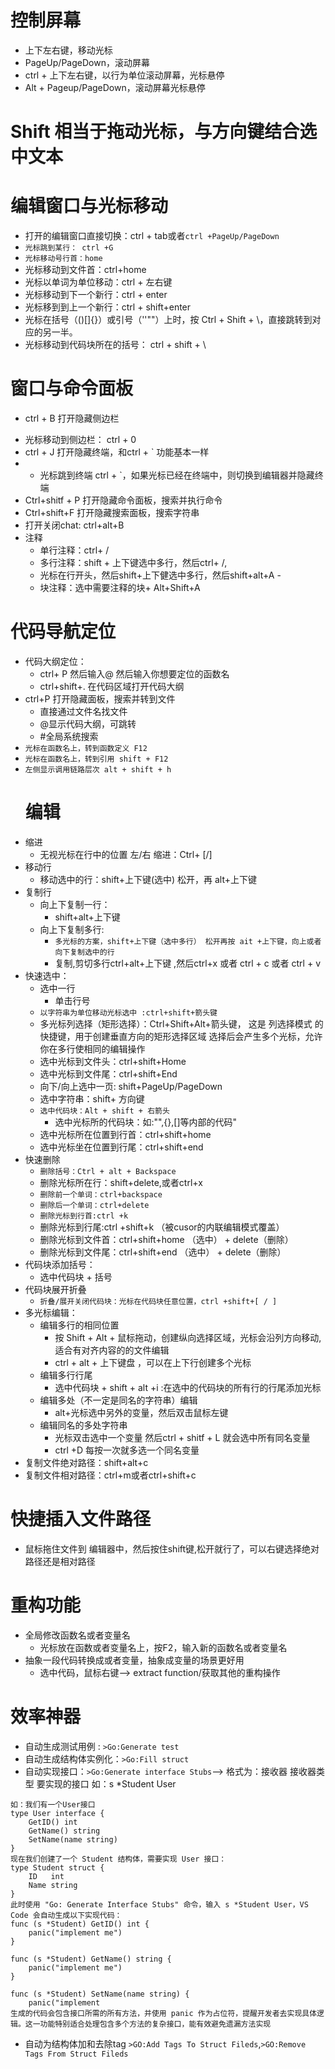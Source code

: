 # 控制屏幕
- 上下左右键，移动光标
- PageUp/PageDown，滚动屏幕
- ctrl + 上下左右键，以行为单位滚动屏幕，光标悬停
- Alt + Pageup/PageDown，滚动屏幕光标悬停
# Shift 相当于拖动光标，与方向键结合选中文本
# 编辑窗口与光标移动
- 打开的编辑窗口直接切换：ctrl + tab或者`ctrl +PageUp/PageDown`
- `光标跳到某行： ctrl +G`
- `光标移动号行首：home`
- 光标移动到文件首：ctrl+home
- 光标以单词为单位移动：ctrl + 左右键
- 光标移动到下一个新行：ctrl + enter
- 光标移到到上一个新行：ctrl + shift+enter
- 光标在括号（()[]{}）或引号（''""）上时，按 Ctrl + Shift + \，直接跳转到对应的另一半。
- 光标移动到代码块所在的括号： ctrl + shift + \
# 窗口与命令面板
+ ctrl + B  打开隐藏侧边栏
- 光标移动到侧边栏： ctrl + 0 
- ctrl + J  打开隐藏终端，和ctrl + ` 功能基本一样
- - 光标跳到终端 ctrl + `，如果光标已经在终端中，则切换到编辑器并隐藏终端
- Ctrl+shitf + P  打开隐藏命令面板，搜索并执行命令
- Ctrl+shift+F  打开隐藏搜索面板，搜索字符串
- 打开关闭chat: ctrl+alt+B
-  注释
    - 单行注释：ctrl+ /
    - 多行注释：shift + 上下键选中多行，然后ctrl+ /,
    - 光标在行开头，然后shift+上下健选中多行，然后shift+alt+A    - 
    - 块注释：选中需要注释的块+ Alt+Shift+A

# 代码导航定位
- 代码大纲定位：
  - ctrl+ P 然后输入@ 然后输入你想要定位的函数名
  - ctrl+shift+.  在代码区域打开代码大纲
- ctrl+P  打开隐藏面板，搜索并转到文件
  - 直接通过文件名找文件
  - @显示代码大纲，可跳转
  - #全局系统搜索
- `光标在函数名上，转到函数定义 F12`
- `光标在函数名上，转到引用 shift + F12`
- `左侧显示调用链路层次 alt + shift + h`
  # 编辑
- 缩进
  - 无视光标在行中的位置 左/右 缩进：Ctrl+ [/]
- 移动行
  - 移动选中的行：shift+上下键(选中) 松开，再 alt+上下键
- 复制行
  - 向上下复制一行：
    - shift+alt+上下键
  - 向上下复制多行:
    - `多光标的方案，shift+上下键（选中多行） 松开再按 ait +上下键，向上或者向下复制选中的行`
    - 复制,剪切多行ctrl+alt+上下键 ,然后ctrl+x 或者 ctrl + c 或者 ctrl + v
- 快速选中：
  - 选中一行
    - 单击行号 
  - `以字符串为单位移动光标选中 :ctrl+shift+箭头键`
  - 多光标列选择（矩形选择）：Ctrl+Shift+Alt+箭头键，
这是 列选择模式 的快捷键，用于创建垂直方向的矩形选择区域
选择后会产生多个光标，允许你在多行使相同的编辑操作
  - 选中光标到文件头：ctrl+shift+Home
  - 选中光标到文件尾：ctrl+shift+End
  - 向下/向上选中一页: shift+PageUp/PageDown
  - 选中字符串：shift+ 方向键
  - `选中代码块：Alt + shift + 右箭头`
    - 选中光标所的代码块：如:"",{},[]等内部的代码"
  - 选中光标所在位置到行首：ctrl+shift+home 
  - 选中光标坐在位置到行尾：ctrl+shift+end
- 快速删除
  -   `删除括号：Ctrl + alt + Backspace` 
  -   删除光标所在行：shift+delete,或者ctrl+x
  -   `删除前一个单词：ctrl+backspace`  
  -   `删除后一个单词：ctrl+delete`
  -   `删除光标到行首:ctrl +k`
  - 删除光标到行尾:ctrl +shift+k （被cusor的内联编辑模式覆盖）
  -   删除光标到文件首：ctrl+shift+home （选中） + delete（删除）
  -   删除光标到文件尾：ctrl+shift+end （选中） + delete（删除）
- 代码块添加括号：
  - 选中代码块 + 括号
- 代码块展开折叠
  - `折叠/展开关闭代码块：光标在代码块任意位置，ctrl +shift+[ / ]`
- 多光标编辑：
  -  编辑多行的相同位置
     - 按 Shift + Alt + 鼠标拖动，创建纵向选择区域，光标会沿列方向移动,适合有对齐内容的的文件编辑
     - ctrl + alt + 上下键盘 ，可以在上下行创建多个光标
  - 编辑多行行尾
      - 选中代码块 + shift + alt +i :在选中的代码块的所有行的行尾添加光标
  - 编辑多处（不一定是同名的字符串）编辑
      - alt+光标选中另外的变量，然后双击鼠标左键
  - 编辑同名的多处字符串
    - 光标双击选中一个变量 然后ctrl + shitf + L  就会选中所有同名变量
    - ctrl +D 每按一次就多选一个同名变量
- 复制文件绝对路径：shift+alt+c
- 复制文件相对路径：ctrl+m或者ctrl+shift+c

# 快捷插入文件路径
  - 鼠标拖住文件到 编辑器中，然后按住shift键,松开就行了，可以右键选择绝对路径还是相对路径


#  重构功能
- 全局修改函数名或者变量名
  - 光标放在函数或者变量名上，按F2，输入新的函数名或者变量名
- 抽象一段代码转换成或者变量，抽象成变量的场景更好用
  - 选中代码，鼠标右键--> extract function/获取其他的重构操作


# 效率神器
- 自动生成测试用例 : `>Go:Generate test`
- 自动生成结构体实例化：`>Go:Fill struct`
- 自动实现接口：`>Go:Generate interface Stubs`--> 格式为：接收器 接收器类型 要实现的接口 如：s *Student User
```
如：我们有一个User接口
type User interface {
    GetID() int
    GetName() string
    SetName(name string)
}
现在我们创建了一个 Student 结构体，需要实现 User 接口：
type Student struct {
    ID   int
    Name string
}
此时使用 "Go: Generate Interface Stubs" 命令，输入 s *Student User，VS Code 会自动生成以下实现代码：
func (s *Student) GetID() int {
    panic("implement me")
}

func (s *Student) GetName() string {
    panic("implement me")
}

func (s *Student) SetName(name string) {
    panic("implement 
生成的代码会包含接口所需的所有方法，并使用 panic 作为占位符，提醒开发者去实现具体逻辑。这一功能特别适合处理包含多个方法的复杂接口，能有效避免遗漏方法实现
```
- 自动为结构体加和去除tag `>GO:Add Tags To Struct Fileds`,`>GO:Remove Tags From Struct Fileds`






















